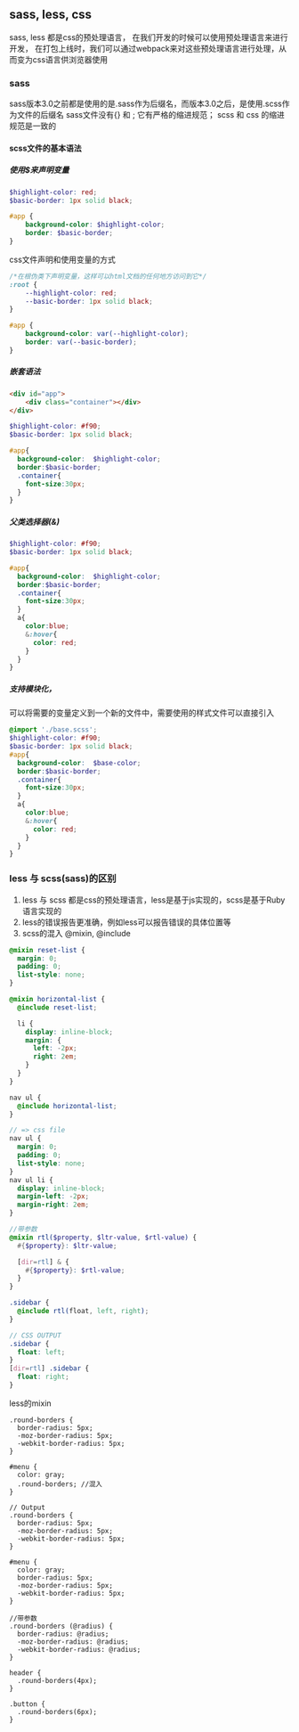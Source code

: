 ## sass, less, css
sass, less 都是css的预处理语言，
在我们开发的时候可以使用预处理语言来进行开发，
在打包上线时，我们可以通过webpack来对这些预处理语言进行处理，从而变为css语言供浏览器使用

### sass
sass版本3.0之前都是使用的是.sass作为后缀名，而版本3.0之后，是使用.scss作为文件的后缀名
sass文件没有{} 和 ; 它有严格的缩进规范；
scss 和 css 的缩进规范是一致的
#### scss文件的基本语法
##### 使用$来声明变量
```scss
$highlight-color: red;
$basic-border: 1px solid black;

#app {
    background-color: $highlight-color;
    border: $basic-border;
}
```
css文件声明和使用变量的方式
```css
/*在根伪类下声明变量，这样可以html文档的任何地方访问到它*/
:root {
    --highlight-color: red;
    --basic-border: 1px solid black;
}

#app {
    background-color: var(--highlight-color);
    border: var(--basic-border);
}
```

##### 嵌套语法
```html
<div id="app">
    <div class="container"></div>
</div>
```

```scss
$highlight-color: #f90;
$basic-border: 1px solid black;

#app{
  background-color:  $highlight-color;
  border:$basic-border;
  .container{
    font-size:30px;
  }
}
```

##### 父类选择器(&)
```scss
$highlight-color: #f90;
$basic-border: 1px solid black;

#app{
  background-color:  $highlight-color;
  border:$basic-border;
  .container{
    font-size:30px;
  }
  a{
    color:blue;
    &:hover{
      color: red;
    }
  }
}
```

##### 支持模块化，
可以将需要的变量定义到一个新的文件中，需要使用的样式文件可以直接引入
```scss
@import './base.scss';
$highlight-color: #f90;
$basic-border: 1px solid black;
#app{
  background-color:  $base-color;
  border:$basic-border;
  .container{
    font-size:30px;
  }
  a{
    color:blue;
    &:hover{
      color: red;
    }
  }
}
```


### less 与 scss(sass)的区别
1. less 与 scss 都是css的预处理语言，less是基于js实现的，scss是基于Ruby语言实现的
2. less的错误报告更准确，例如less可以报告错误的具体位置等
3. scss的混入 @mixin, @include
```scss
@mixin reset-list {
  margin: 0;
  padding: 0;
  list-style: none;
}

@mixin horizontal-list {
  @include reset-list;

  li {
    display: inline-block;
    margin: {
      left: -2px;
      right: 2em;
    }
  }
}

nav ul {
  @include horizontal-list;
}

// => css file
nav ul {
  margin: 0;
  padding: 0;
  list-style: none;
}
nav ul li {
  display: inline-block;
  margin-left: -2px;
  margin-right: 2em;
}

//带参数
@mixin rtl($property, $ltr-value, $rtl-value) {
  #{$property}: $ltr-value;

  [dir=rtl] & {
    #{$property}: $rtl-value;
  }
}

.sidebar {
  @include rtl(float, left, right);
}

// CSS OUTPUT
.sidebar {
  float: left;
}
[dir=rtl] .sidebar {
  float: right;
}

```

less的mixin
```less
.round-borders {
  border-radius: 5px;
  -moz-border-radius: 5px;
  -webkit-border-radius: 5px;
}

#menu {
  color: gray;
  .round-borders; //混入
}

// Output
.round-borders {
  border-radius: 5px;
  -moz-border-radius: 5px;
  -webkit-border-radius: 5px;
}

#menu {
  color: gray;
  border-radius: 5px;
  -moz-border-radius: 5px;
  -webkit-border-radius: 5px;
}

//带参数
.round-borders (@radius) {
  border-radius: @radius;
  -moz-border-radius: @radius;
  -webkit-border-radius: @radius;
}

header {
  .round-borders(4px);
}

.button {
  .round-borders(6px);
}
```

